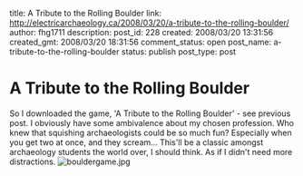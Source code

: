 title: A Tribute to the Rolling Boulder
link: http://electricarchaeology.ca/2008/03/20/a-tribute-to-the-rolling-boulder/
author: fhg1711
description: 
post_id: 228
created: 2008/03/20 13:31:56
created_gmt: 2008/03/20 18:31:56
comment_status: open
post_name: a-tribute-to-the-rolling-boulder
status: publish
post_type: post

# A Tribute to the Rolling Boulder

So I downloaded the game, 'A Tribute to the Rolling Boulder' - see previous post. I obviously have some ambivalence about my chosen profession. Who knew that squishing archaeologists could be so much fun? Especially when you get two at once, and they scream... This'll be a classic amongst archaeology students the world over, I should think. As if I didn't need more distractions. ![bouldergame.jpg](http://electricarchaeologist.files.wordpress.com/2008/03/bouldergame.jpg)